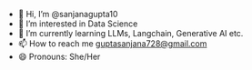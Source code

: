- 👋 Hi, I’m @sanjanagupta10
- 👀 I’m interested in Data Science 
- 🌱 I’m currently learning LLMs, Langchain, Generative AI etc.
- 📫 How to reach me guptasanjana728@gmail.com
- 😄 Pronouns: She/Her

<!---
sanjanagupta10/sanjanagupta10 is a ✨ special ✨ repository because its `README.md` (this file) appears on your GitHub profile.
You can click the Preview link to take a look at your changes.
--->
